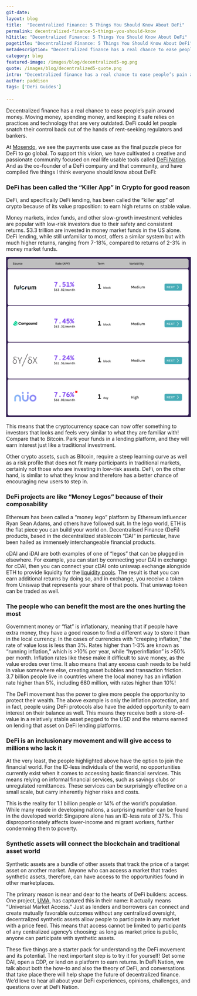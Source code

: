 ```yaml
---
git-date:
layout: blog
title:  "Decentralized Finance: 5 Things You Should Know About DeFi"
permalink: decentralized-finance-5-things-you-should-know
h1title: "Decentralized Finance: 5 Things You Should Know About DeFi"
pagetitle: "Decentralized Finance: 5 Things You Should Know About DeFi"
metadescription: "Decentralized finance has a real chance to ease people’s pain around money. Moving money, spending money, and keeping it safe relies on practices and technology that are very outdated."
category: blog
featured-image: /images/blog/decentralized5-og.png
quote: /images/blog/decentralized5-quote.png
intro: "Decentralized finance has a real chance to ease people’s pain around money."
author: paddison
tags: ['DeFi Guides']

---
```

Decentralized finance has a real chance to ease people’s pain around money. Moving money, spending money, and keeping it safe relies on practices and technology that are very outdated. DeFi could let people snatch their control back out of the hands of rent-seeking regulators and bankers.

At [Mosendo](https://mosendo.com/), we see the payments use case as the final puzzle piece for DeFi to go global.  To support this vision, we have cultivated a creative and passionate community focused on real life usable tools called [DeFi Nation](http://www.joindefination.com).  And as the co-founder of a DeFi company and that community, and have compiled five things I think everyone should know about DeFi:

### DeFi has been called the “Killer App” in Crypto for good reason

DeFi, and specifically DeFi lending, has been called the “killer app” of crypto because of its value proposition: to earn high returns on stable value.  

Money markets, index funds, and other slow-growth investment vehicles are popular with low-risk investors due to their safety and consistent returns. $3.3 trillion are invested in money market funds in the US alone.  DeFi lending, while still unfamiliar to most, offers a similar system but with much higher returns, ranging from 7-18%, compared to returns of 2-3% in money market funds.

![](/images/blog/Earn-Income-DeFi-Pulse.png)

This means that the cryptocurrency space can now offer something to investors that looks and feels very similar to what they are familiar with! Compare that to Bitcoin.  Park your funds in a lending platform, and they will earn interest just like a traditional investment.

Other crypto assets, such as Bitcoin, require a steep learning curve as well as a risk profile that does not fit many participants in traditional markets, certainly not those who are investing in low-risk assets.  DeFi, on the other hand, is similar to what they know and therefore has a better chance of encouraging new users to step in.

### DeFi projects are like “Money Legos” because of their composability

Ethereum has been called a “money lego” platform by Ethereum influencer Ryan Sean Adams, and others have followed suit. In the lego world, ETH is the flat piece you can build your world on.   Decentralised Finance (DeFi) products, based in the decentralized stablecoin “DAI” in particular, have been hailed as immensely interchangeable financial products.

cDAI and iDAI are both examples of one of “legos” that can be plugged in elsewhere.  For example, you can start by connecting your DAI in exchange for cDAI, then you can connect your cDAI onto uniswap.exchange alongside ETH to provide liquidity for the [liquidity pools](/uniswap-liquidity-pools).  The result is that you can earn additional returns by doing so, and in exchange, you receive a token from Uniswap that represents your share of that pools.  That uniswap token can be traded as well.

### The people who can benefit the most are the ones hurting the most

Government money or “fiat” is inflationary, meaning that if people have extra money, they have a good reason to find a different way to store it than in the local currency.  In the cases of currencies with “creeping inflation,” the rate of value loss is less than 3%. Rates higher than 1-3% are known as “running inflation,” which is >10% per year,  while “hyperinflation” is >50% per month. Inflation rates like these make it difficult to save money, as the value erodes over time. It also means that any excess cash needs to be held in value somewhere else, creating asset bubbles and transaction friction.  3.7 billion people live in countries where the local money has an inflation rate higher than 5%, including 680 million, with rates higher than 10%!

The DeFi movement has the power to give more people the opportunity to protect their wealth.  The above example is only the inflation protection, and in fact, people using DeFi protocols also have the added opportunity to earn interest on their balance as well.  This means they receive both a store-of-value in a relatively stable asset pegged to the USD and the returns earned on lending that asset on DeFi lending platforms.

### DeFi is an inclusionary movement and will give access to millions who lack it

At the very least, the people highlighted above have the option to join the financial world.  For the ID-less individuals of the world, no opportunities currently exist when it comes to accessing basic financial services.  This means relying on informal financial services, such as savings clubs or unregulated remittances. These services can be surprisingly effective on a small scale, but carry inherently higher risks and costs.

This is the reality for 1.1 billion people or 14% of the world’s population.  While many reside in developing nations, a surprising number can be found in the developed world: Singapore alone has an ID-less rate of 37%.  This disproportionately affects lower-income and migrant workers, further condemning them to poverty.

### Synthetic assets will connect the blockchain and traditional asset world

Synthetic assets are a bundle of other assets that track the price of a target asset on another market.  Anyone who can access a market that trades synthetic assets, therefore, can have access to the opportunities found in other marketplaces.  

The primary reason is near and dear to the hearts of DeFi builders: access. One project, [UMA](/uma), has captured this in their name: it actually means “Universal Market Access.”  Just as lenders and borrowers can connect and create mutually favorable outcomes without any centralized oversight, decentralized synthetic assets allow people to participate in any market with a price feed.  This means that access cannot be limited to participants of any centralized agency’s choosing: as long as market price is public, anyone can participate with synthetic assets.

These five things are a starter pack for understanding the DeFi movement and its potential.  The next important step is to try it for yourself!  Get some DAI, open a CDP, or lend on a platform to earn returns.  In DeFi Nation, we talk about both the how-to and also the theory of DeFi, and conversations that take place there will help shape the future of decentralized finance.  We’d love to hear all about your DeFi experiences, opinions, challenges, and questions over at DeFi Nation.
